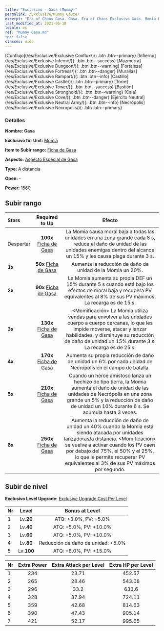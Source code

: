 ```yaml
---
title: "Exclusivo - Gasa (Mummy)"
permalink: /Exclusive/Mummy Gauze/
excerpt: "Era of Chaos Gasa. Gasa. Era of Chaos Exclusivo Gasa. Momia Exclusivo."
last_modified_at: 2021-05-18
locale: es
ref: "Mummy Gasa.md"
toc: false
classes: wide
---
```

 [Conflujo](/es/Exclusive/Exclusive Conflux/){: .btn .btn--primary} [Infierno](/es/Exclusive/Exclusive Inferno/){: .btn .btn--success} [Mazmorra](/es/Exclusive/Exclusive Dungeon/){: .btn .btn--warning} [Fortaleza](/es/Exclusive/Exclusive Fortress/){: .btn .btn--danger} [Murallas](/es/Exclusive/Exclusive Rampart/){: .btn .btn--info} [Castillo](/es/Exclusive/Exclusive Castle/){: .btn .btn--primary} [Torre](/es/Exclusive/Exclusive Tower/){: .btn .btn--success} [Bastión](/es/Exclusive/Exclusive Stronghold/){: .btn .btn--warning} [Cala](/es/Exclusive/Exclusive Cove/){: .btn .btn--danger} [Ejército Neutral](/es/Exclusive/Exclusive Neutral Army/){: .btn .btn--info} [Necrópolis](/es/Exclusive/Exclusive Necropolis/){: .btn .btn--primary} 

### Detalles
 **Nombre: Gasa** 

 **Exclusivo for Unit:** [Momia](/es/units/Mummy/) 

 **Item to Subir rango:** [Ficha de Gasa](/ItemsES/con_981/)

 **Aspecto:** [Aspecto Especial de Gasa](/ItemsES/con_649/)

 **Type:** A distancia

 **Open:** -

 **Power:** 1560

## Subir rango

  |     Stars    |  Required to Up | Efecto |
  |:-------------|:---------------:|:---------------:|
  |  Despertar  | **100x** [Ficha de Gasa](/ItemsES/con_981/) | La Momia causa moral baja a todas las unidades en una zona grande cada 8 s, reduce el daño de unidad de las unidades enemigas dentro del alcance un 15% y les causa plaga durante 3 s. |
  | **1x** <i class="fas fa-star"/> | **50x** [Ficha de Gasa](/ItemsES/con_981/) | Aumenta la reducción de daño de unidad de la Momia un 20%. |
  | **2x** <i class="fas fa-star"/> | **90x** [Ficha de Gasa](/ItemsES/con_981/) | La Momia aumenta su propia DEF un 15% durante 5 s cuando está bajo los efectos de moral baja y recupera PV equivalentes al 8% de sus PV máximos. La recarga es de 15 s. |
  | **3x** <i class="fas fa-star"/> | **130x** [Ficha de Gasa](/ItemsES/con_981/) | <Momificación> La Momia utiliza vendas para envolver a las unidades cuerpo a cuerpo cercanas, lo que les impide moverse, atacar y lanzar habilidades, y disminuye su reducción de daño de unidad un 15% durante 3 s. La recarga es de 25 s. |
  | **4x** <i class="fas fa-star"/> | **170x** [Ficha de Gasa](/ItemsES/con_981/) | Aumenta su propia reducción de daño de unidad un 6% por cada unidad de Necrópolis en el campo de batalla. |
  | **5x** <i class="fas fa-star"/> | **210x** [Ficha de Gasa](/ItemsES/con_981/) | Cuando un héroe amistoso lanza un hechizo de tipo tierra, la Momia aumenta el daño de unidad de las unidades de Necrópolis en una zona grande un 5% y la reducción de daño de unidad un 10% durante 6 s. Se acumula hasta 3 veces. |
  | **6x** <i class="fas fa-star"/> | **250x** [Ficha de Gasa](/ItemsES/con_981/) | Aumenta la reducción de daño de unidad un 40% cuando la Momia está siendo atacada por unidades lanzadoras/a distancia. <Momificación> se vuelve a activar cuando los PV caen por debajo del 75%, el 50% y el 25%, lo que le permite recuperar PV equivalentes al 3% de sus PV máximos por segundo. |


## Subir de nivel
 **Exclusivo Level Upgrade:** [Exclusive Upgrade Cost Per Level](/Exclusive/ExclusiveUpgradeCostPerLevel/)

  |  Nr  |   Level  | Bonus at Level |
  |:-----|:--------:|:--------------:|
  | 1 | Lv.**20** | ATQ: +3.0%, PV: +5.0% |
  | 2 | Lv.**40** | ATQ: +5.0%, PV: +10.0% |
  | 3 | Lv.**60** | ATQ: +5.0%, PV: +10.0% |
  | 4 | Lv.**80** | Reducción de daño de unidad: +5.0% |
  | 5 | Lv.**100** | ATQ: +8.0%, PV: +15.0% |


  |  Nr  |  Extra Power | Extra Attack per Level | Extra HP per Level |
  |:-----|:--------:|:--------:|:--------:|
  | 1 | 234 | 23.71 | 452.57 |
  | 2 | 265 | 28.46 | 543.08 |
  | 3 | 296 | 33.2 | 633.6 |
  | 4 | 328 | 37.94 | 724.11 |
  | 5 | 359 | 42.68 | 814.63 |
  | 6 | 390 | 47.43 | 905.14 |
  | 7 | 421 | 52.17 | 995.65 |


